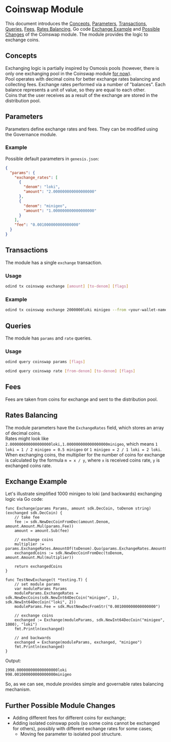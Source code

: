 # Coinswap Module

This document introduces the [Concepts](#concepts), [Parameters](#parameters), [Transactions](#transactions), [Queries](#queries), [Fees](#fees), [Rates Balancing](#rates-balancing), Go code [Exchange Example](#exchange-example) and [Possible Changes](#further-possible-module-changes) of the Coinswap module. The module provides the logic to exchange coins.

## Concepts

Exchanging logic is partially inspired by Osmosis pools (however, there is only one exchanging pool in the Coinswap module [for now](#further-possible-module-changes)).<br>
Pool operates with decimal coins for better exchange rates balancing and collecting fees. Exchange rates performed via a number of "balances". Each balance represents a unit of value, so they are equal to each other.<br>
Coins that the user receives as a result of the exchange are stored in the distribution pool.

## Parameters

Parameters define exchange rates and fees. They can be modified using the Governance module.

### Example

Possible default parameters in `genesis.json`:

```json
{
  "params": {
    "exchange_rates": [
      {
        "denom": "loki",
        "amount": "2.000000000000000000"
      },
      {
        "denom": "minigeo",
        "amount": "1.000000000000000000"
      }
    ],
    "fee": "0.001000000000000000"
  }
}
```

## Transactions

The module has a single `exchange` transaction.

### Usage

```bash
odind tx coinswap exchange [amount] [to-denom] [flags]
```

### Example

```bash
odind tx coinswap exchange 2000000loki minigeo --from <your-wallet-name>
```

## Queries

The module has `params` and `rate` queries.

### Usage

```bash
odind query coinswap params [flags]
```

```bash
odind query coinswap rate [from-denom] [to-denom] [flags]
```

## Fees

Fees are taken from coins for exchange and sent to the distribution pool.

## Rates Balancing

The module parameters have the `ExchangeRates` field, which stores an array of decimal coins.<br>
Rates might look like `2.000000000000000000loki,1.000000000000000000minigeo`, which means `1 loki = 1 / 2 minigeo = 0.5 minigeo` or `1 minigeo = 2 / 1 loki = 2 loki`.<br>
When exchanging coins, the multiplier for the number of coins for exchange is calculated by the formula `m = x / y`, where `x` is received coins rate, `y` is exchanged coins rate.

## Exchange Example

Let's illustrate simplified 1000 minigeo to loki (and backwards) exchanging logic via Go code:

```
func Exchange(params Params, amount sdk.DecCoin, toDenom string) (exchanged sdk.DecCoin) {
	// take fee
	fee := sdk.NewDecCoinFromDec(amount.Denom, amount.Amount.Mul(params.Fee))
	amount = amount.Sub(fee)

	// exchange coins
	multiplier := params.ExchangeRates.AmountOf(toDenom).Quo(params.ExchangeRates.AmountOf(amount.Denom))
	exchangedCoins := sdk.NewDecCoinFromDec(toDenom, amount.Amount.Mul(multiplier))

	return exchangedCoins
}

func TestNewExchange(t *testing.T) {
	// set module params
	var moduleParams Params
	moduleParams.ExchangeRates = sdk.NewDecCoins(sdk.NewInt64DecCoin("minigeo", 1), sdk.NewInt64DecCoin("loki", 2))
	moduleParams.Fee = sdk.MustNewDecFromStr("0.001000000000000000")

	// exchange coins
	exchanged := Exchange(moduleParams, sdk.NewInt64DecCoin("minigeo", 1000), "loki")
	fmt.Println(exchanged)

	// and backwards
	exchanged = Exchange(moduleParams, exchanged, "minigeo")
	fmt.Println(exchanged)
}
```

Output:

```
1998.000000000000000000loki
998.001000000000000000minigeo
```

So, as we can see, module provides simple and governable rates balancing mechanism.

## Further Possible Module Changes

* Adding different fees for different coins for exchange;
* Adding isolated coinswap pools (so some coins cannot be exchanged for others), possibly with different exchange rates for some cases;
  * Moving fee parameter to isolated pool structure.